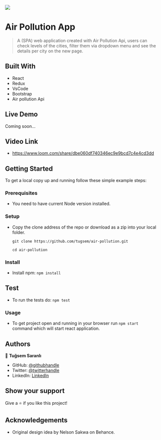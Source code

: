 ![](https://img.shields.io/badge/Microverse-blueviolet)

# Air Pollution App

> A (SPA) web application created with Air Pollution Api, users can check levels of the cities, filter them via dropdown menu and see the details per city on the new page.


## Built With

- React
- Redux
- VsCode
- Bootstrap
- Air pollution Api

## Live Demo 

Coming soon...

## Video Link

- https://www.loom.com/share/dbe060df740346ec9e9bcd7c4e4cd3dd

## Getting Started

To get a local copy up and running follow these simple example steps:

### Prerequisites

- You need to have current Node version installed.

### Setup

- Copy the clone address of the repo or download as a zip into your local folder.

  `git clone https://github.com/tugsem/air-pollution.git`

  `cd air-pollution`

### Install

- Install npm: 
 `npm install`

## Test

- To run the tests do:
  `npm test`

### Usage

- To get project open and running in your browser run `npm start` command which will start react application.


## Authors

👤 **Tuğsem Saranlı**

- GitHub: [@githubhandle](https://github.com/tugsem)
- Twitter: [@twitterhandle](https://twitter.com/TugsemSaranli)
- LinkedIn: [LinkedIn](www.linkedin.com/in/tugsem)


## Show your support

Give a ⭐️ if you like this project!


## Acknowledgements 

- Original design idea by Nelson Sakwa on Behance.